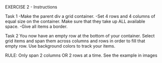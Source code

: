 EXERCISE 2 - Instructions 

Task 1 
-Make the parent div a grid container. 
-Set 4 rows and 4 columns of equal size on the container. Make sure that they take up ALL available space. 
-Give all items a border. 

Task 2
You now have an empty row at the bottom of your container. 
Select grid items and span them across columns and rows in order to fill that empty row. Use background colors to track your items.

RULE: Only span 2 columns OR 2 rows at a time.
See the example in images


